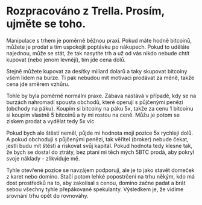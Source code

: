 # Rozpracováno z Trella. Prosím, ujměte se toho.

Manipulace s trhem je poměrně běžnou praxí. Pokud máte hodně bitcoinů, můžete je prodat a tím uspokojit poptávku po nákupech. Pokud to uděláte najednou, může se stát, že tak nasytíte trh a už od vás nikdo nebude chtít kupovat (nebo jenom levněji), tím jde cena dolů. 

Stejně můžete kupovat za desítky miliard dolarů a taky skupovat bitcoiny všem lidem na burze. Ti pak nebudou mít motivaci prodávat za méně, takže cena jde směrem vzhůru. 

Tohle by byla poměrně normální praxe. Zábava nastává v případě, kdy se na burzách nahromadí spousta obchodů, které operují s půjčenými penězi (obchody na páku). Koupím si bitcoiny na páku 5x, takže za cenu 1 bitcoinu si koupím vlastně 5 bitcoinů a ty mi rostou na ceně. Můžu je potom se ziskem prodat a vydělat tedy 5x víc.

Pokud bych ale štěstí neměl, půjde mi hodnota mojí pozice 5x rychleji dolů. A pokud obchoduji s půjčenými penězi, tak věřitel (broker) nebude čekat, jestli budu mít štěstí a riskovat svůj kapitál. Pokud hodnota tedy klesne tak, že bych se dostal do ztráty, bez ptaní mi těch mých 5BTC prodá, aby pokryl svoje náklady - zlikviduje mě.

Tyhle otevřené pozice se navzájem podporují, ale je to jako stavět domeček z karet nebo domino. Stačí potom lehké popostrčení na trhu někým, kdo má dost prostředků na to, aby zakolísal s cenou, domino začne padat a brát sebou všechny tyhle přepákované spekulanty. Výsledkem je, že vidíme srovnání trhu opět do rovnováhy.
